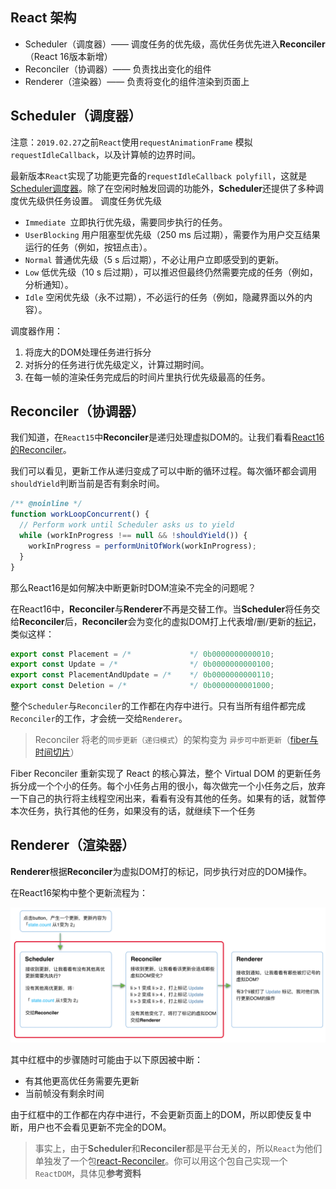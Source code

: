 ## React 架构

- Scheduler（调度器）—— 调度任务的优先级，高优任务优先进入**Reconciler** （React 16版本新增）
- Reconciler（协调器）—— 负责找出变化的组件
- Renderer（渲染器）—— 负责将变化的组件渲染到页面上

## Scheduler（调度器）

注意：`2019.02.27`之前`React`使用`requestAnimationFrame` 模拟`requestIdleCallback`，以及计算帧的边界时间。

最新版本`React`实现了功能更完备的`requestIdleCallback polyfill`，这就是[Scheduler调度器](https://github.com/facebook/react/blob/1fb18e22ae66fdb1dc127347e169e73948778e5a/packages/scheduler/README.md)。除了在空闲时触发回调的功能外，**Scheduler**还提供了多种调度优先级供任务设置。
调度任务优先级

* `Immediate `立即执行优先级，需要同步执行的任务。
* `UserBlocking` 用户阻塞型优先级（250 ms 后过期），需要作为用户交互结果运行的任务（例如，按钮点击）。
* `Normal` 普通优先级（5 s 后过期），不必让用户立即感受到的更新。
* `Low` 低优先级（10 s 后过期），可以推迟但最终仍然需要完成的任务（例如，分析通知）。
* `Idle` 空闲优先级（永不过期），不必运行的任务（例如，隐藏界面以外的内容）。

调度器作用：

1. 将庞大的DOM处理任务进行拆分
2. 对拆分的任务进行优先级定义，计算过期时间。
3. 在每一帧的渲染任务完成后的时间片里执行优先级最高的任务。



## Reconciler（协调器）

我们知道，在`React15`中**Reconciler**是递归处理虚拟DOM的。让我们看看[React16的Reconciler](https://github.com/facebook/react/blob/1fb18e22ae66fdb1dc127347e169e73948778e5a/packages/react-reconciler/src/ReactFiberWorkLoop.new.js#L1673)。

我们可以看见，更新工作从递归变成了可以中断的循环过程。每次循环都会调用`shouldYield`判断当前是否有剩余时间。

```js
/** @noinline */
function workLoopConcurrent() {
  // Perform work until Scheduler asks us to yield
  while (workInProgress !== null && !shouldYield()) {
    workInProgress = performUnitOfWork(workInProgress);
  }
}
```

那么React16是如何解决中断更新时DOM渲染不完全的问题呢？

在React16中，**Reconciler**与**Renderer**不再是交替工作。当**Scheduler**将任务交给**Reconciler**后，**Reconciler**会为变化的虚拟DOM打上代表增/删/更新的[标记](https://github.com/facebook/react/blob/1fb18e22ae66fdb1dc127347e169e73948778e5a/packages/react-reconciler/src/ReactSideEffectTags.js)，类似这样：

```js
export const Placement = /*             */ 0b0000000000010;
export const Update = /*                */ 0b0000000000100;
export const PlacementAndUpdate = /*    */ 0b0000000000110;
export const Deletion = /*              */ 0b0000000001000;
```

整个`Scheduler`与`Reconciler`的工作都在内存中进行。只有当所有组件都完成`Reconciler`的工作，才会统一交给`Renderer`。

> Reconciler 将老的`同步更新（递归模式`）的架构变为 `异步可中断更新`（[fiber与时间切片](./fiber.md)）

Fiber Reconciler 重新实现了 React 的核心算法，整个 Virtual DOM 的更新任务拆分成一个个小的任务。每个小任务占用的很小，每次做完一个小任务之后，放弃一下自己的执行将主线程空闲出来，看看有没有其他的任务。如果有的话，就暂停本次任务，执行其他的任务，如果没有的话，就继续下一个任务

## Renderer（渲染器）

**Renderer**根据**Reconciler**为虚拟DOM打的标记，同步执行对应的DOM操作。

在React16架构中整个更新流程为：

![更新流程](images/react/process.png)

其中红框中的步骤随时可能由于以下原因被中断：

- 有其他更高优任务需要先更新
- 当前帧没有剩余时间

由于红框中的工作都在内存中进行，不会更新页面上的DOM，所以即使反复中断，用户也不会看见更新不完全的DOM。

> 事实上，由于**Scheduler**和**Reconciler**都是平台无关的，所以`React`为他们单独发了一个包[react-Reconciler](https://www.npmjs.com/package/react-reconciler)。你可以用这个包自己实现一个`ReactDOM`，具体见**参考资料**

